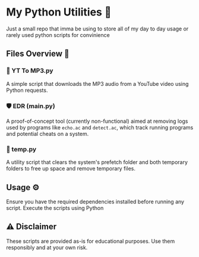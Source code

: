 # My Python Utilities 🐍
 Just a small repo that imma be using to store all of my day to day usage or rarely used python scripts for convinience 
 
 ## Files Overview 📂
 
 ### 🎵 YT To MP3.py
 A simple script that downloads the MP3 audio from a YouTube video using Python requests.
 
 ### 🛡️ EDR (main.py)
 A proof-of-concept tool (currently non-functional) aimed at removing logs used by programs like `echo.ac` and `detect.ac`, which track running programs and potential cheats on a system.
 
 ### 🧹 temp.py
 A utility script that clears the system's prefetch folder and both temporary folders to free up space and remove temporary files.
 
 ## Usage ⚙️
 Ensure you have the required dependencies installed before running any script. Execute the scripts using Python
 
 ## ⚠️ Disclaimer
 These scripts are provided as-is for educational purposes. Use them responsibly and at your own risk.
